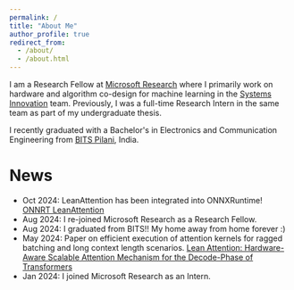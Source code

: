```yaml
---
permalink: /
title: "About Me"
author_profile: true
redirect_from: 
  - /about/
  - /about.html
---
```


I am a Research Fellow at [Microsoft Research](https://www.microsoft.com/en-us/research/) where I primarily work on hardware and algorithm co-design for machine learning in the [Systems Innovation](https://www.microsoft.com/en-us/research/group/systems-innovation/) team. 
Previously, I was a full-time Research Intern in the same team as part of my undergraduate thesis. 

I recently graduated with a Bachelor's in Electronics and Communication Engineering from [BITS Pilani](https://www.bits-pilani.ac.in/), India. 

News
======
* Oct 2024: LeanAttention has been integrated into ONNXRuntime! [ONNRT LeanAttention](https://github.com/microsoft/onnxruntime/commit/de93f40240459953a6e3bbb86b6ad83eaeab681f)
* Aug 2024: I re-joined Microsoft Research as a Research Fellow.
* Aug 2024: I graduated from BITS!! My home away from home forever :)
* May 2024: Paper on efficient execution of attention kernels for ragged batching and long context length scenarios. [Lean Attention: Hardware-Aware Scalable Attention Mechanism for the Decode-Phase of Transformers](https://arxiv.org/pdf/2405.10480)
* Jan 2024: I joined Microsoft Research as an Intern.
